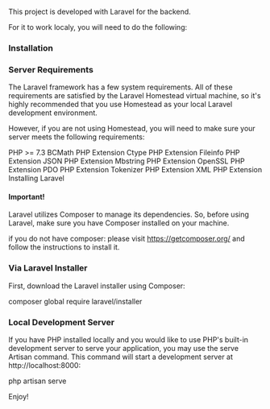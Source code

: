 This project is developed with Laravel for the backend. 

For it to work localy, you will need to do the following:


<h3>Installation</h3>

<h3>Server Requirements</h3>
The Laravel framework has a few system requirements. All of these requirements are satisfied by the Laravel Homestead virtual machine, so it's highly recommended that you use Homestead as your local Laravel development environment.

However, if you are not using Homestead, you will need to make sure your server meets the following requirements:

PHP >= 7.3
BCMath PHP Extension
Ctype PHP Extension
Fileinfo PHP Extension
JSON PHP Extension
Mbstring PHP Extension
OpenSSL PHP Extension
PDO PHP Extension
Tokenizer PHP Extension
XML PHP Extension
Installing Laravel

<h4>Important!</h4>
Laravel utilizes Composer to manage its dependencies. So, before using Laravel, make sure you have Composer installed on your machine.

if you do not have composer: please visit https://getcomposer.org/ and follow the instructions to install it. 

<h3>Via Laravel Installer</h3>
First, download the Laravel installer using Composer:

<span>composer global require laravel/installer</span>


<h3>Local Development Server</h3>
If you have PHP installed locally and you would like to use PHP's built-in development server to serve your application, you may use the serve Artisan command. This command will start a development server at http://localhost:8000:

php artisan serve


Enjoy! 
